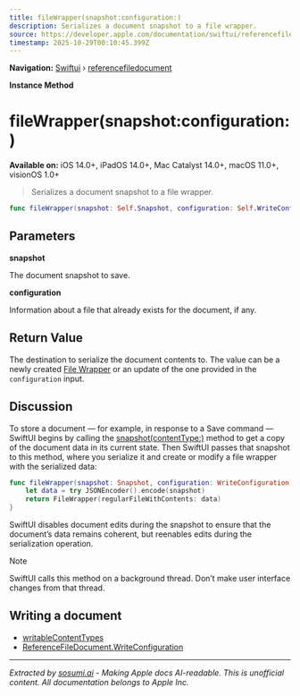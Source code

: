 ```yaml
---
title: fileWrapper(snapshot:configuration:)
description: Serializes a document snapshot to a file wrapper.
source: https://developer.apple.com/documentation/swiftui/referencefiledocument/filewrapper(snapshot:configuration:)
timestamp: 2025-10-29T00:10:45.399Z
---
```


**Navigation:** [Swiftui](/documentation/swiftui) › [referencefiledocument](/documentation/swiftui/referencefiledocument)

**Instance Method**

# fileWrapper(snapshot:configuration:)

**Available on:** iOS 14.0+, iPadOS 14.0+, Mac Catalyst 14.0+, macOS 11.0+, visionOS 1.0+

> Serializes a document snapshot to a file wrapper.

```swift
func fileWrapper(snapshot: Self.Snapshot, configuration: Self.WriteConfiguration) throws -> FileWrapper
```

## Parameters

**snapshot**

The document snapshot to save.



**configuration**

Information about a file that already exists for the document, if any.



## Return Value

The destination to serialize the document contents to. The value can be a newly created [File Wrapper](/documentation/Foundation/FileWrapper) or an update of the one provided in the `configuration` input.

## Discussion

To store a document — for example, in response to a Save command — SwiftUI begins by calling the [snapshot(contentType:)](/documentation/swiftui/referencefiledocument/snapshot(contenttype:)) method to get a copy of the document data in its current state. Then SwiftUI passes that snapshot to this method, where you serialize it and create or modify a file wrapper with the serialized data:

```swift
func fileWrapper(snapshot: Snapshot, configuration: WriteConfiguration) throws -> FileWrapper {
    let data = try JSONEncoder().encode(snapshot)
    return FileWrapper(regularFileWithContents: data)
}
```

SwiftUI disables document edits during the snapshot to ensure that the document’s data remains coherent, but reenables edits during the serialization operation.

> [!NOTE]
> SwiftUI calls this method on a background thread. Don’t make user interface changes from that thread.

## Writing a document

- [writableContentTypes](/documentation/swiftui/referencefiledocument/writablecontenttypes)
- [ReferenceFileDocument.WriteConfiguration](/documentation/swiftui/referencefiledocument/writeconfiguration)

---

*Extracted by [sosumi.ai](https://sosumi.ai) - Making Apple docs AI-readable.*
*This is unofficial content. All documentation belongs to Apple Inc.*
